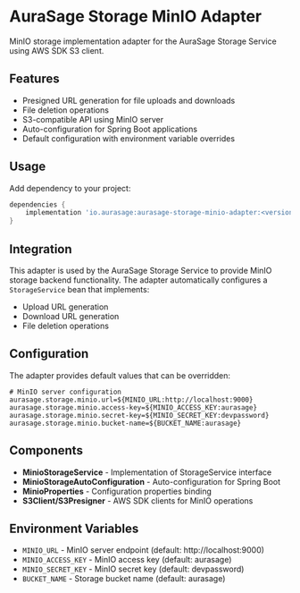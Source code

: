 # AuraSage Storage MinIO Adapter

MinIO storage implementation adapter for the AuraSage Storage Service using AWS SDK S3 client.

## Features

- Presigned URL generation for file uploads and downloads
- File deletion operations
- S3-compatible API using MinIO server
- Auto-configuration for Spring Boot applications
- Default configuration with environment variable overrides

## Usage

Add dependency to your project:

```gradle
dependencies {
    implementation 'io.aurasage:aurasage-storage-minio-adapter:<version>'
}
```

## Integration

This adapter is used by the AuraSage Storage Service to provide MinIO storage backend functionality. The adapter automatically configures a `StorageService` bean that implements:

- Upload URL generation
- Download URL generation  
- File deletion operations

## Configuration

The adapter provides default values that can be overridden:

```properties
# MinIO server configuration
aurasage.storage.minio.url=${MINIO_URL:http://localhost:9000}
aurasage.storage.minio.access-key=${MINIO_ACCESS_KEY:aurasage}
aurasage.storage.minio.secret-key=${MINIO_SECRET_KEY:devpassword}
aurasage.storage.minio.bucket-name=${BUCKET_NAME:aurasage}
```

## Components

- **MinioStorageService** - Implementation of StorageService interface
- **MinioStorageAutoConfiguration** - Auto-configuration for Spring Boot
- **MinioProperties** - Configuration properties binding
- **S3Client/S3Presigner** - AWS SDK clients for MinIO operations

## Environment Variables

- `MINIO_URL` - MinIO server endpoint (default: http://localhost:9000)
- `MINIO_ACCESS_KEY` - MinIO access key (default: aurasage)
- `MINIO_SECRET_KEY` - MinIO secret key (default: devpassword)
- `BUCKET_NAME` - Storage bucket name (default: aurasage)